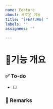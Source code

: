 ```yaml
---
name: Feature
about: 새로운 기능
title: "[FEATURE] "
labels: ''
assignees: ''

---
```


# 🧗기능 개요

### ✅ To-do
- [ ]

### 📝 Remarks